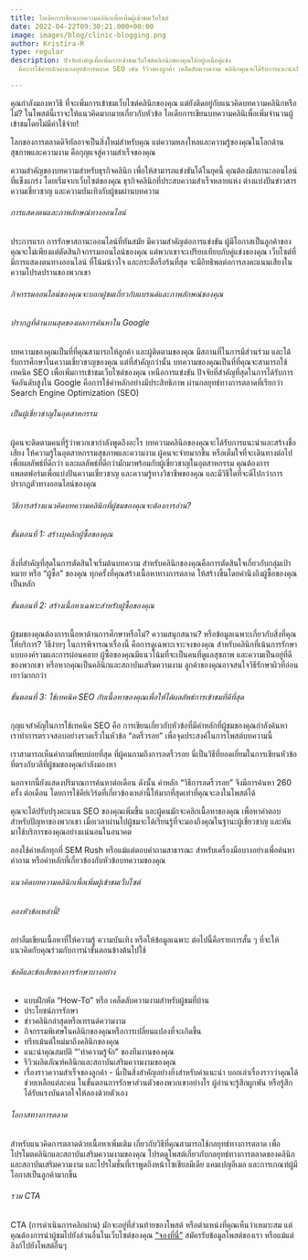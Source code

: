 ```yaml
---
title: ไอเดียการเขียนบทความคลินิกเพื่อเพิ่มผู้เข้าชมเว็บไซต์
date: 2022-04-22T09:30:21.000+00:00
image: images/blog/clinic-blogging.png
author: Kristira-R
type: regular
description: ปัจจัยสำคัญเพื่อเพิ่มการเข้าชมเว็บไซต์คลิกนิกของคุณให้อยู่เหนือคู่แข่ง
  คือการใช้คำหลักผ่านกลยุทธ์การตลาด SEO เช่น รีวิวของลูกค้า เคล็ดลับความงาม คลินิกคุณจะได้รับการแนะนำเป็นอันดับต้นๆ

---
```

คุณกำลังมองหาวิธี ที่จะเพิ่มการเข้าชมเว็บไซต์คลินิกของคุณ แต่ยังติดอยู่กับแนวคิดบทความคลินิกหรือไม่? ในโพสต์นี้เราจะให้แนวคิดมากมายเกี่ยวกับหัวข้อ ไอเดียการเขียนบทความคลินิเพื่อเพิ่มจำนวนผู้เข้าชมโดยไม่มีค่าใช้จ่าย!

โลกของการตลาดดิจิทัลอาจเป็นสิ่งใหม่สำหรับคุณ แต่ความหลงใหลและความรู้ของคุณในโลกด้านสุขภาพและความงาม คือกุญแจสู่ความสำเร็จของคุณ 

ความสำคัญของบทความสำหรับธุรกิจคลินิก เพื่อให้สามารถแข่งขันได้ในยุคนี้ คุณต้องมีสถานะออนไลน์ที่แข็งแกร่ง โดยเริ่มจากเว็บไซต์ของคุณ ธุรกิจคลินิกที่ประสบความสำเร็จหลายแห่ง ต่างแบ่งปันข่าวสาร ความเชี่ยวชาญ และความบันเทิงกับผู้ชมผ่านบทความ

###### การแสดงตนและภาพลักษณ์ทางออนไลน์

ประการแรก การรักษาสถานะออนไลน์ที่ทันสมัย มีความสำคัญต่อการแข่งขัน ผู้มีโอกาสเป็นลูกค้าของคุณจะไม่เพียงแต่ตัดสินกิจกรรมออนไลน์ของคุณ แต่พวกเขาจะเปรียบเทียบกับคู่แข่งของคุณ เว็บไซต์ที่มีการแสดงตนทางออนไลน์ ที่โน้มน้าวใจ และกระตือรือร้นที่สุด จะมีอิทธิพลต่อการลงคะแนนเสียงในความโปรดปรานของพวกเขา

###### กิจกรรมออนไลน์ของคุณจะบอกผู้ชมเกี่ยวกับแบรนด์และภาพลักษณ์ของคุณ

###### ปรากฏที่ด้านบนสุดของผลการค้นหาใน Google

บทความของคุณเป็นที่ที่คุณสามารถให้ลูกค้า และผู้ติดตามของคุณ มีสถานที่ในการมีส่วนร่วม และได้รับการศึกษาในความเชี่ยวชาญของคุณ แต่ที่สำคัญกว่านั้น บทความของคุณเป็นที่ที่คุณจะสามารถใช้เทคนิค SEO เพื่อเพิ่มการเข้าชมเว็บไซต์ของคุณ เหนือการแข่งขัน ปัจจัยที่สำคัญที่สุดในการได้รับการจัดอันดับสูงใน Google คือการใช้คำหลักอย่างมีประสิทธิภาพ ผ่านกลยุทธ์ทางการตลาดที่เรียกว่า Search Engine Optimization (SEO)

###### เป็นผู้เชี่ยวชาญในอุตสาหกรรม

ผู้คนจะติดตามคนที่รู้ว่าพวกเขากำลังพูดถึงอะไร บทความคลินิกของคุณจะได้รับการแนะนำและสร้างชื่อเสียง ให้ความรู้ในอุตสาหกรรมสุขภาพและความงาม ผู้คนจะจ่ายมากขึ้น หรือเต็มใจที่จะเดินทางต่อไปเพื่อผลลัพธ์ที่ดีกว่า และผลลัพธ์ที่ดีกว่ามักมาพร้อมกับผู้เชี่ยวชาญในอุตสาหกรรม คุณต้องการแพลตฟอร์มเพื่อแบ่งปันความเชี่ยวชาญ และความรู้ทางวิชาชีพของคุณ และมีวิธีใดที่จะดีไปกว่าการปรากฏตัวทางออนไลน์ของคุณ

###### วิธีการสร้างแนวคิดบทความคลินิกที่ผู้ชมของคุณจะต้องการอ่าน?

###### ขั้นตอนที่ 1: สร้างบุคลิกผู้ซื้อของคุณ

สิ่งที่สำคัญที่สุดในการตัดสินใจเริ่มต้นบทความ สำหรับคลินิกของคุณคือการตัดสินใจเกี่ยวกับกลุ่มเป้าหมาย หรือ “ผู้ซื้อ” ของคุณ ทุกครั้งที่คุณสร้างเนื้อหาทางการตลาด ให้สร้างขึ้นโดยคำนึงถึงผู้ซื้อของคุณเป็นหลัก

###### ขั้นตอนที่ 2: สร้างเนื้อหาเฉพาะสำหรับผู้ซื้อของคุณ

ผู้ชมของคุณต้องการเนื้อหาด้านการศึกษาหรือไม่? ความสนุกสนาน? หรือข้อมูลเฉพาะเกี่ยวกับสิ่งที่คุณให้บริการ? วิธีง่ายๆ ในการพิจารณาเรื่องนี้ คือการดูเฉพาะเจาะจงของคุณ สำหรับคลินิกที่เน้นการรักษาแบบองค์รวมและการผ่อนคลาย ผู้ซื้อของคุณมีแนวโน้มที่จะเป็นคนที่ดูแลสุขภาพ และความเป็นอยู่ที่ดีของพวกเขา หรือหากคุณเป็นคลินิกและสถาบันเสริมความงาม ลูกค้าของคุณอาจสนใจวิธีรักษาผิวที่อ่อนเยาว์มากกว่า

###### ขั้นตอนที่ 3: ใช้เทคนิค SEO กับเนื้อหาของคุณเพื่อให้ได้ผลลัพธ์การเข้าชมที่ดีที่สุด

กุญแจสำคัญในการใช้เทคนิค SEO คือ การเขียนเกี่ยวกับหัวข้อที่มีคำหลักที่ผู้ชมของคุณกำลังค้นหา เราทำการตรวจสอบอย่างรวดเร็วในหัวข้อ “ลดริ้วรอย” เพื่อจุดประสงค์ในการโพสต์บทความนี้ 

เราสามารถเห็นคำถามที่พบบ่อยที่สุด ที่ผู้คนถามถึงการลดริ้วรอย นี่เป็นวิธีที่ยอดเยี่ยมในการเขียนหัวข้อที่ตรงกับวลีที่ผู้ชมของคุณกำลังมองหา

นอกจากนี้ยังแสดงปริมาณการค้นหาต่อเดือน ดังนั้น คำหลัก “วิธีการลดริ้วรอย” จึงมีการค้นหา 260 ครั้ง ต่อเดือน โดยการใช้คีย์เวิร์ดที่เกี่ยวข้องเหล่านี้ให้มากที่สุดเท่าที่คุณจะลงในโพสต์ได้

คุณจะได้ปรับปรุงคะแนน SEO ของคุณเพิ่มขึ้น และผู้คนมักจะคลิกเนื้อหาของคุณ เพื่อหาคำตอบสำหรับปัญหาของพวกเขา เมื่อเวลาผ่านไปผู้ชมจะได้เรียนรู้ที่จะมองถึงคุณในฐานะผู้เชี่ยวชาญ และหันมาใช้บริการของคุณอย่างแน่นอนในอนาคต 

ลองใช้คำหลักทุกที่ SEM Rush หรือแม้แต่ตอบคำถามสาธารณะ สำหรับเครื่องมือบางอย่างเพื่อค้นหาคำถาม หรือคำหลักที่เกี่ยวข้องกับหัวข้อบทความของคุณ

###### แนวคิดบทความคลินิกเพื่อเพิ่มผู้เข้าชมเว็บไซต์

###### ลองหัวข้อเหล่านี้!

อย่าลืมเขียนเนื้อหาที่ให้ความรู้ ความบันเทิง หรือให้ข้อมูลเฉพาะ ต่อไปนี้คือรายการสั้น ๆ ที่จะให้แนวคิดกับคุณร่วมกับการนำขั้นตอนข้างต้นไปใช้

###### ข้อดีและข้อเสียของการรักษาบางอย่าง

* แบบฝึกหัด “How-To” หรือ เคล็ดลับความงามสำหรับผู้ชมที่บ้าน
* ประโยชน์การรักษา
* ข่าวคลินิกล่าสุดหรือเทรนด์ความงาม
* กิจกรรมพิเศษในคลินิกของคุณหรือการเปลี่ยนแปลงที่จะเกิดขึ้น
* ทรีทเม้นต์ใหม่มาถึงคลินิกของคุณ
* แนะนำคุณสมบัติ “'ทำความรู้จัก” ของทีมงานของคุณ
* รีวิวผลิตภัณฑ์คลินิกและสถาบันเสริมความงามของคุณ
* เรื่องราวความสำเร็จของลูกค้า - นี่เป็นสิ่งสำคัญอย่างยิ่งสำหรับคำแนะนำ บอกเล่าเรื่องราวว่าคุณได้ช่วยเหลือแต่ละคน ในขั้นตอนการรักษาส่วนตัวของพวกเขาอย่างไร ผู้อ่านจะรู้สึกผูกพัน หรือรู้สึกได้รับแรงบันดาลใจให้ลองด้วยตัวเอง

###### โอกาสทางการตลาด

สำหรับแนวคิดการตลาดด้วยเนื้อหาเพิ่มเติม เกี่ยวกับวิธีที่คุณสามารถใช้กลยุทธ์ทางการตลาด เพื่อโปรโมตคลินิกและสถาบันเสริมความงามของคุณ โปรดดูโพสต์เกี่ยวกับกลยุทธ์ทางการตลาดของคลินิกและสถาบันเสริมความงาม และโปรโมชั่นที่เราพูดถึงหน้าโซเชียลมีเดีย แคมเปญอีเมล และการเกณฑ์ผู้มีโอกาสเป็นลูกค้ามากขึ้น

###### รวม CTA

CTA (การดำเนินการคลิกผ่าน) มักจะอยู่ที่ส่วนท้ายของโพสต์ หรือตำแหน่งที่คุณเห็นว่าเหมาะสม แต่คุณต้องการนำผู้ชมไปยังส่วนอื่นในเว็บไซต์ของคุณ [“จองที่นี่”](contact/) สมัครรับข้อมูลโพสต์ของเรา หรือแม้แต่ลิงก์ไปยังโพสต์อื่นๆ